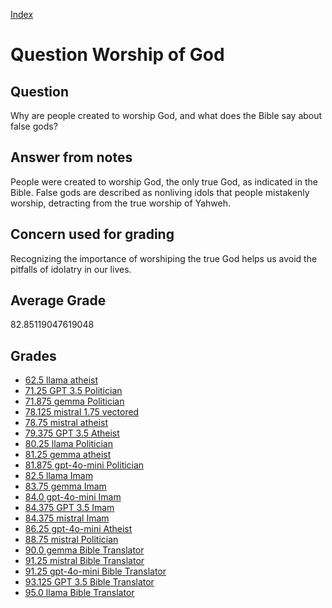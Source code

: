 
[Index](../../index.md)
# Question Worship of God
## Question
Why are people created to worship God, and what does the Bible say about false gods?

## Answer from notes
People were created to worship God, the only true God, as indicated in the Bible. False gods are described as nonliving idols that people mistakenly worship, detracting from the true worship of Yahweh.

## Concern used for grading
Recognizing the importance of worshiping the true God helps us avoid the pitfalls of idolatry in our lives.

## Average Grade
82.85119047619048

## Grades
 * [62.5 llama atheist](../answers/llama_atheist/Worship_of_God.md)
 * [71.25 GPT 3.5 Politician](../answers/GPT_3.5_Politician/Worship_of_God.md)
 * [71.875 gemma Politician](../answers/gemma_Politician/Worship_of_God.md)
 * [78.125 mistral 1.75 vectored](../answers/mistral_1.75_vectored/Worship_of_God.md)
 * [78.75 mistral atheist](../answers/mistral_atheist/Worship_of_God.md)
 * [79.375 GPT 3.5 Atheist](../answers/GPT_3.5_Atheist/Worship_of_God.md)
 * [80.25 llama Politician](../answers/llama_Politician/Worship_of_God.md)
 * [81.25 gemma atheist](../answers/gemma_atheist/Worship_of_God.md)
 * [81.875 gpt-4o-mini Politician](../answers/gpt-4o-mini_Politician/Worship_of_God.md)
 * [82.5 llama Imam](../answers/llama_Imam/Worship_of_God.md)
 * [83.75 gemma Imam](../answers/gemma_Imam/Worship_of_God.md)
 * [84.0 gpt-4o-mini Imam](../answers/gpt-4o-mini_Imam/Worship_of_God.md)
 * [84.375 GPT 3.5 Imam](../answers/GPT_3.5_Imam/Worship_of_God.md)
 * [84.375 mistral Imam](../answers/mistral_Imam/Worship_of_God.md)
 * [86.25 gpt-4o-mini Atheist](../answers/gpt-4o-mini_Atheist/Worship_of_God.md)
 * [88.75 mistral Politician](../answers/mistral_Politician/Worship_of_God.md)
 * [90.0 gemma Bible Translator](../answers/gemma_Bible_Translator/Worship_of_God.md)
 * [91.25 mistral Bible Translator](../answers/mistral_Bible_Translator/Worship_of_God.md)
 * [91.25 gpt-4o-mini Bible Translator](../answers/gpt-4o-mini_Bible_Translator/Worship_of_God.md)
 * [93.125 GPT 3.5 Bible Translator](../answers/GPT_3.5_Bible_Translator/Worship_of_God.md)
 * [95.0 llama Bible Translator](../answers/llama_Bible_Translator/Worship_of_God.md)
